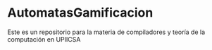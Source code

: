 # AutomatasGamificacion
Este es un repositorio para la materia de compiladores y teoría de la computación en UPIICSA
